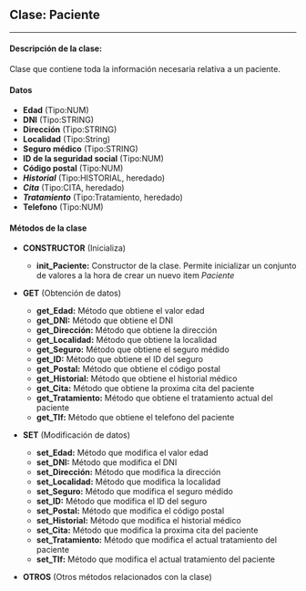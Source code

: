 ## Clase: Paciente
---
#### Descripción de la clase:
 Clase que contiene toda la información necesaria relativa a un paciente.
#### Datos
- **Edad** (Tipo:NUM)
- **DNI** (Tipo:STRING)
- **Dirección** (Tipo:STRING)
- **Localidad** (Tipo:String)
- **Seguro médico** (Tipo:STRING)
- **ID de la seguridad social** (Tipo:NUM)
- **Código postal** (Tipo:NUM)
- ***Historial*** (Tipo:HISTORIAL, heredado)
- ***Cita*** (Tipo:CITA, heredado)
- ***Tratamiento*** (Tipo:Tratamiento, heredado)
- **Telefono** (Tipo:NUM)
#### Métodos de la clase
- **CONSTRUCTOR** (Inicializa)
  - **init_Paciente:** Constructor de la clase. Permite inicializar un conjunto de valores a la hora de crear un nuevo item *Paciente*

- **GET** (Obtención de datos)
  - **get_Edad:** Método que obtiene el valor edad
  - **get_DNI:** Método que obtiene el DNI
  - **get_Dirección:** Método que obtiene la dirección
  - **get_Localidad:** Método que obtiene la localidad
  - **get_Seguro:** Método que obtiene el seguro médido
  - **get_ID:** Método que obtiene el ID del seguro
  - **get_Postal:** Método que obtiene el código postal
  - **get_Historial:** Método que obtiene el historial médico
  - **get_Cita:** Método que obtiene la proxima cita del paciente
  - **get_Tratamiento:** Método que obtiene el tratamiento actual del paciente 
  - **get_Tlf:** Método que obtiene el telefono del paciente

- **SET** (Modificación de datos)
  - **set_Edad:** Método que modifica el valor edad
  - **set_DNI:** Método que modifica el DNI
  - **set_Dirección:** Método que modifica la dirección
  - **set_Localidad:** Método que modifica la localidad
  - **set_Seguro:** Método que modifica el seguro médido
  - **set_ID:** Método que modifica el ID del seguro
  - **set_Postal:** Método que modifica el código postal
  - **set_Historial:** Método que modifica el historial médico
  - **set_Cita:** Método que modifica la proxima cita del paciente 
  - **set_Tratamiento:** Método que modifica el actual tratamiento del paciente
  - **set_Tlf:** Método que modifica el actual tratamiento del paciente

- **OTROS** (Otros métodos relacionados con la clase)
















